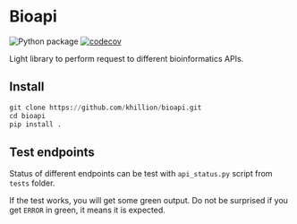 # Bioapi

![Python package](https://github.com/khillion/bioapi/workflows/Python%20package/badge.svg)
[![codecov](https://codecov.io/gh/khillion/bioapi/branch/master/graph/badge.svg)](https://codecov.io/gh/khillion/bioapi)



Light library to perform request to different bioinformatics APIs.

## Install

```python
git clone https://github.com/khillion/bioapi.git
cd bioapi
pip install .
```

## Test endpoints

Status of different endpoints can be test with `api_status.py` script from `tests` folder.

If the test works, you will get some green output. Do not be surprised if you get `ERROR` in green, it means it is expected.

